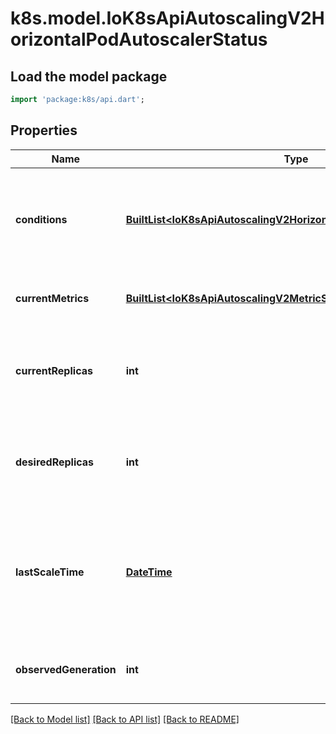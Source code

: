 # k8s.model.IoK8sApiAutoscalingV2HorizontalPodAutoscalerStatus

## Load the model package
```dart
import 'package:k8s/api.dart';
```

## Properties
Name | Type | Description | Notes
------------ | ------------- | ------------- | -------------
**conditions** | [**BuiltList&lt;IoK8sApiAutoscalingV2HorizontalPodAutoscalerCondition&gt;**](IoK8sApiAutoscalingV2HorizontalPodAutoscalerCondition.md) | conditions is the set of conditions required for this autoscaler to scale its target, and indicates whether or not those conditions are met. | [optional] 
**currentMetrics** | [**BuiltList&lt;IoK8sApiAutoscalingV2MetricStatus&gt;**](IoK8sApiAutoscalingV2MetricStatus.md) | currentMetrics is the last read state of the metrics used by this autoscaler. | [optional] 
**currentReplicas** | **int** | currentReplicas is current number of replicas of pods managed by this autoscaler, as last seen by the autoscaler. | [optional] 
**desiredReplicas** | **int** | desiredReplicas is the desired number of replicas of pods managed by this autoscaler, as last calculated by the autoscaler. | 
**lastScaleTime** | [**DateTime**](DateTime.md) | Time is a wrapper around time.Time which supports correct marshaling to YAML and JSON.  Wrappers are provided for many of the factory methods that the time package offers. | [optional] 
**observedGeneration** | **int** | observedGeneration is the most recent generation observed by this autoscaler. | [optional] 

[[Back to Model list]](../README.md#documentation-for-models) [[Back to API list]](../README.md#documentation-for-api-endpoints) [[Back to README]](../README.md)


